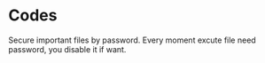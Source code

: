 # Codes
Secure important files by password.
Every moment excute file need password, you disable it if want.
